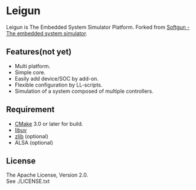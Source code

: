 # Leigun
Leigun is The Embedded System Simulator Platform.
Forked from [Softgun - The embedded system simulator](http://softgun.sourceforge.net/).

## Features(not yet)
- Multi platform.
- Simple core.
- Easily add device/SOC by add-on.
- Flexible configuration by LL-scripts.
- Simulation of a system composed of multiple controllers.

## Requirement
- [CMake](https://cmake.org/) 3.0 or later for build.
- [libuv](https://github.com/libuv/libuv)
- [zlib](http://www.zlib.net/) (optional)
- ALSA (optional)

## License
The Apache License, Version 2.0.  
See ./LICENSE.txt
